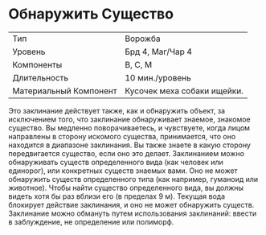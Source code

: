 
# Обнаружить Существо

|                        |                             |
| ---------------------- | --------------------------- |
| Тип                    | Ворожба                     |
| Уровень                | Брд 4, Маг/Чар 4            |
| Компоненты             | В, С, М                     |
| Длительность           | 10 мин./уровень             |
| Материальный Компонент | Кусочек меха собаки ищейки. |

Это заклинание действует также, как и обнаружить объект, за исключением того, что заклинание обнаруживает знаемое, знакомое существо. Вы медленно поворачиваетесь, и чувствуете, когда лицом направлены в сторону искомого существа, принимается, что оно находится в диапазоне заклинания. Вы также знаете в какую сторону передвигается существо, если оно это делает. Заклинанием можно обнаруживать существ определенного вида (как человек или единорог), или конкретных существ знаемых вами. Оно не может обнаружить существ определенного типа (как например, гуманоид или животное). Чтобы найти существо определенного вида, вы должны видеть хотя бы раз вблизи его (в пределах 9 м). Текущая вода блокирует действие заклинания, и оно не может обнаружить существ. Заклинание можно обмануть путем использования заклинаний: ввести в заблуждение, не определение или полиморф.
